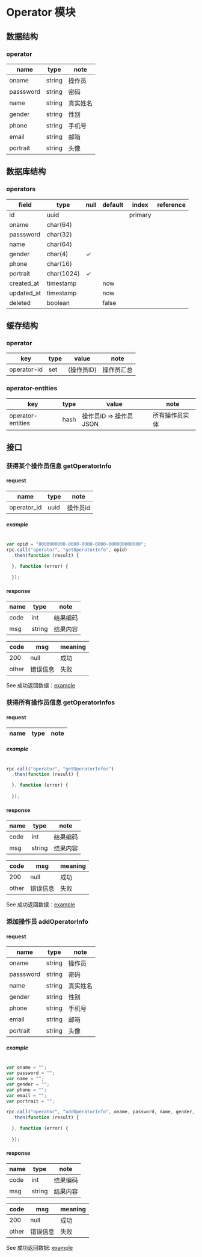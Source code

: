 # Operator 模块

## 数据结构

### operator

| name      | type   | note     |
| ----      | ----   | ----     |
| oname     | string | 操作员   |
| passsword | string | 密码     |
| name      | string | 真实姓名 |
| gender    | string | 性别     |
| phone     | string | 手机号   |
| email     | string | 邮箱     |
| portrait  | string | 头像     |

## 数据库结构

### operators

| field       | type       | null | default | index   | reference |
| ----        | ----       | ---- | ----    | ----    | ----      |
| id          | uuid       |      |         | primary |           |
| oname       | char(64)   |      |         |         |           |
| passsword   | char(32)   |      |         |         |           |
| name        | char(64)   |      |         |         |           |
| gender      | char(4)    | ✓    |         |         |           |
| phone       | char(16)   |      |         |         |           |
| portrait    | char(1024) | ✓    |         |         |           |
| created\_at | timestamp  |      | now     |         |           |
| updated\_at | timestamp  |      | now     |         |           |
| deleted     | boolean    |      | false   |         |           |

## 缓存结构

### operator

| key         | type | value      | note       |
| ----        | ---- | ----       | ----       |
| operator-id | set  | (操作员ID) | 操作员汇总 |

### operator-entities

| key               | type | value                   | note           |
| ----              | ---- | ----                    | ----           |
| operator-entities | hash | 操作员ID => 操作员 JSON | 所有操作员实体 |

## 接口

### 获得某个操作员信息 getOperatorInfo

#### request

| name    | type   | note    |
| ----    | ----   | ----    |
|operator\_id|uuid|操作员id|

##### example

```javascript

var opid = "0000000000-0000-0000-0000-000000000000";
rpc.call("operator", "getOperatorInfo", opid)
  .then(function (result) {

  }, function (error) {
        
  });
```

#### response

| name | type   | note     |
| ---- | ----   | ----     |
| code | int    | 结果编码 |
| msg  | string | 结果内容 |

| code  | msg      | meaning |
| ----  | ----     | ----    |
| 200   | null     | 成功    |
| other | 错误信息 | 失败    |

See 成功返回数据：[example](../data/operator/getOperatorInfo.json)


### 获得所有操作员信息 getOperatorInfos

#### request

| name    | type   | note    |
| ----    | ----   | ----    |

##### example

```javascript

rpc.call("operator", "getOperatorInfos")
  .then(function (result) {

  }, function (error) {
        
  });
```

#### response

| name | type   | note     |
| ---- | ----   | ----     |
| code | int    | 结果编码 |
| msg  | string | 结果内容 |

| code  | msg      | meaning |
| ----  | ----     | ----    |
| 200   | null     | 成功    |
| other | 错误信息 | 失败    |

See 成功返回数据：[example](../data/operator/getOperatorInfos.json)


### 添加操作员 addOperatorInfo

#### request

| name      | type   | note     |
| ----      | ----   | ----     |
| oname     | string | 操作员   |
| passsword | string | 密码     |
| name      | string | 真实姓名 |
| gender    | string | 性别     |
| phone     | string | 手机号   |
| email     | string | 邮箱     |
| portrait  | string | 头像     |

##### example

```javascript

var oname = "";
var password = "";
var name = "";
var gender = "";
var phone = "";
var email = "";
var portrait = "";

rpc.call("operator", "addOperatorInfo", oname, password, name, gender, phone, email, portrait)
  .then(function (result) {

  }, function (error) {
        
  });
```
#### response

| name | type   | note     |
| ---- | ----   | ----     |
| code | int    | 结果编码 |
| msg  | string | 结果内容 |

| code  | msg      | meaning |
| ----  | ----     | ----    |
| 200   | null     | 成功    |
| other | 错误信息 | 失败    |

See 成功返回数据: [example](../data/profile/sucessful.json)


